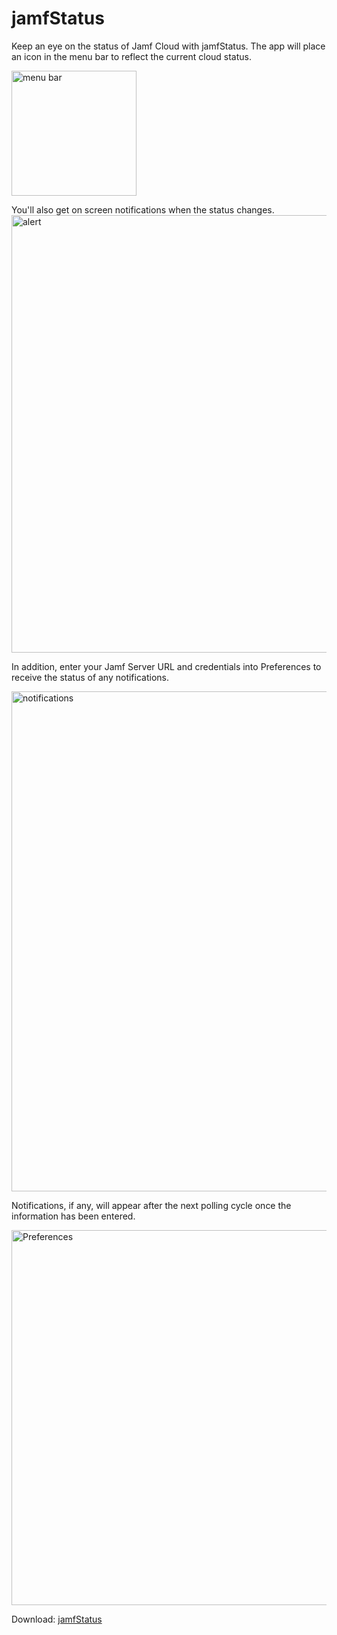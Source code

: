 # jamfStatus
Keep an eye on the status of Jamf Cloud with jamfStatus.  The app will place an icon in the menu bar to reflect the current cloud status.

<img src="https://raw.githubusercontent.com/jamfprofessionalservices/jamfStatus/master/jamfStatus/images/menubar.png" alt="menu bar" width="200" />
<p>
You'll also get on screen notifications when the status changes.

<img src="https://raw.githubusercontent.com/jamfprofessionalservices/jamfStatus/master/jamfStatus/images/alert.png" alt="alert" width="700" />

In addition, enter your Jamf Server URL and credentials into Preferences to receive the status of any notifications.

<img src="https://raw.githubusercontent.com/jamfprofessionalservices/jamfStatus/master/jamfStatus/images/prefs.png" alt="notifications" width="800" />

Notifications, if any, will appear after the next polling cycle once the information has been entered.

<img src="https://raw.githubusercontent.com/jamfprofessionalservices/jamfStatus/master/jamfStatus/images/notifications.png" alt="Preferences" width="600" />

Download: [jamfStatus](https://github.com/jamfprofessionalservices/jamfStatus/releases/download/current/jamfStatus.zip)

